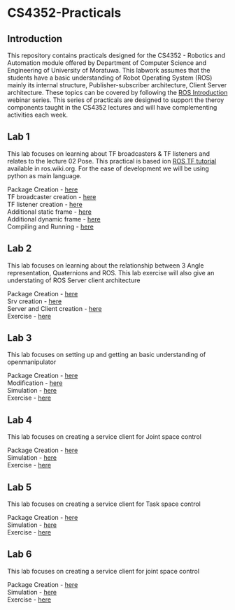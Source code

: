# CS4352-Practicals

## Introduction

This repository contains practicals designed for the CS4352 - Robotics and Automation module offered by Department of Computer Science and Engineering of University of Moratuwa. This labwork assumes that the  students have a basic understanding of Robot Operating System (ROS) mainly its internal structure, Publisher-subscriber architecture, Client Server architecture. These topics can be covered by following the [ROS Introduction](https://github.com/IntellisenseLab/ROS-Introduction) webinar series. This series of practicals are designed to support the theroy components taught in the CS4352 lectures and will have complementing activities each week.

## Lab 1

This lab focuses on learning about TF broadcasters & TF listeners and relates to the lecture 02 Pose. This practical is based ion [ROS TF tutorial](http://wiki.ros.org/tf/Tutorials) available in ros.wiki.org. For the ease of development we will be using python as main language.

Package Creation - [here](/Lab1/creation.md) \
TF broadcaster creation - [here](/Lab1/broadcaster.md) \
TF listener creation - [here](Lab1/listener.md) \
Additional static frame - [here](Lab1/static_frame.md) \
Additional dynamic frame - [here](Lab1/dynamic_frame.md) \
Compiling and Running - [here](/Lab1/running.md)

## Lab 2

This lab focuses on learning about the relationship between 3 Angle representation, Quaternions and ROS. This lab exercise will also give an understating of ROS Server client architecture

Package Creation - [here](/Lab2/creation.md) \
Srv creation - [here](Lab2/srv.md) \
Server and Client creation - [here](/Lab2/server_and_client.md) \
Exercise - [here](/Lab2/activity.md)

## Lab 3

This lab focuses on setting up and getting an basic understanding of openmanipulator

Package Creation - [here](/Lab3/creation.md) \
Modification - [here](/Lab3/modification.md) \
Simulation - [here](Lab3/simulation.md) \
Exercise - [here](/Lab3/activity.md)

## Lab 4

This lab focuses on creating a service client for Joint space control

Package Creation - [here](/Lab4/creation.md) \
Simulation - [here](Lab4/simulation.md) \
Exercise - [here](/Lab4/activity.md)

## Lab 5

This lab focuses on creating a service client for Task space control

Package Creation - [here](/Lab5/creation.md) \
Simulation - [here](Lab5/simulation.md) \
Exercise - [here](/Lab5/activity.md)

## Lab 6

This lab focuses on creating a service client for joint space control

Package Creation - [here](/Lab6/creation.md) \
Simulation - [here](Lab6/simulation.md) \
Exercise - [here](/Lab6/activity.md)
